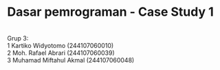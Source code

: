 <h1>Dasar pemrograman - Case Study 1</h1><br>
Grup 3:<br>
1 Kartiko Widyotomo         (244107060010)<br>
2 Moh. Rafael Abrari        (244107060039)<br>
3 Muhamad Miftahul Akmal    (244107060048)